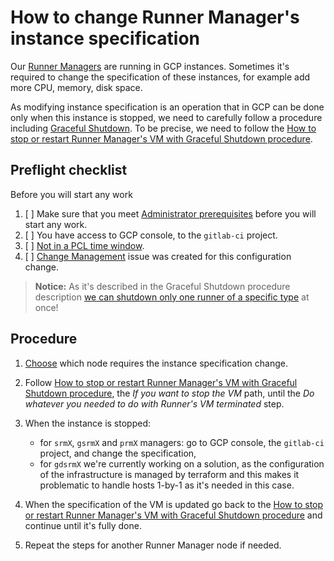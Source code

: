 # How to change Runner Manager's instance specification

Our [Runner Managers](README.md#runner-descriptions) are running in GCP instances. Sometimes
it's required to change the specification of these instances, for example add more CPU, memory,
disk space.

As modifying instance specification is an operation that in GCP can be done only when this instance
is stopped, we need to carefully follow a procedure including
[Graceful Shutdown](linux/graceful-shutdown.md). To be precise, we need to follow
the [How to stop or restart Runner Manager's VM with Graceful Shutdown procedure](linux/graceful-shutdown.md#how-to-stop-or-restart-runner-managers-vm-with-graceful-shutdown).

## Preflight checklist

Before you will start any work

1. [ ] Make sure that you meet [Administrator prerequisites](linux/README.md#administrator-prerequisites) before you will
   start any work.
1. [ ] You have access to GCP console, to the `gitlab-ci` project.
1. [ ] [Not in a PCL time window](README.md#production-change-lock-pcl).
1. [ ] [Change Management](https://about.gitlab.com/handbook/engineering/infrastructure/change-management/) issue was
   created for this configuration change.

> **Notice:** As it's described in the Graceful Shutdown procedure description
> [we can shutdown only one runner of a specific type](linux/graceful-shutdown.md#graceful-shutdown-and-different-runner-manager-types-srm-gsrm-prm-gdsrm-etc)
> at once!

## Procedure

1. [Choose](https://console.cloud.google.com/compute/instances?project=gitlab-ci-155816&instancessize=50&instancesquery=%255B%257B_22k_22_3A_22labels_22_2C_22t_22_3A10_2C_22v_22_3A_22_5C_22gl_resource_type_3Aci_manager_5C_22_22%257D%255D)
   which node requires the instance specification change.

1. Follow [How to stop or restart Runner Manager's VM with Graceful Shutdown procedure](linux/graceful-shutdown.md#how-to-stop-or-restart-runner-managers-vm-with-graceful-shutdown),
   the _If you want to stop the VM_ path, until the _Do whatever you needed to do with Runner's VM terminated_ step.

1. When the instance is stopped:

    - for `srmX`, `gsrmX` and `prmX` managers: go to GCP console, the `gitlab-ci` project, and change the specification,
    - for `gdsrmX` we're currently working on a solution, as the configuration of the infrastructure is managed
        by terraform and this makes it problematic to handle hosts 1-by-1 as it's needed in this case.

1. When the specification of the VM is updated go back to the
   [How to stop or restart Runner Manager's VM with Graceful Shutdown procedure](linux/graceful-shutdown.md#how-to-stop-or-restart-runner-managers-vm-with-graceful-shutdown)
   and continue until it's fully done.

1. Repeat the steps for another Runner Manager node if needed.
